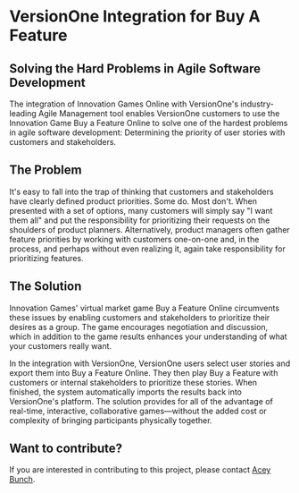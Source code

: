 # VersionOne Integration for Buy A Feature

## Solving the Hard Problems in Agile Software Development

The integration of Innovation Games Online with VersionOne's industry-leading Agile Management tool enables VersionOne customers to use the Innovation Game Buy a Feature Online to solve one of the hardest problems in agile software development: Determining the priority of user stories with customers and stakeholders.

## The Problem

It's easy to fall into the trap of thinking that customers and stakeholders have clearly defined product priorities. Some do. Most don't. When presented with a set of options, many customers will simply say \"I want them all\" and put the responsibility for prioritizing their requests on the shoulders of product planners. Alternatively, product managers often gather feature priorities by working with customers one-on-one and, in the process, and perhaps without even realizing it, again take responsibility for prioritizing features.

## The Solution

Innovation Games' virtual market game Buy a Feature Online circumvents these issues by enabling customers and stakeholders to prioritize their desires as a group. The game encourages negotiation and discussion, which in addition to the game results enhances your understanding of what your customers really want.

In the integration with VersionOne, VersionOne users select user stories and export them into Buy a Feature Online. They then play Buy a Feature with customers or internal stakeholders to prioritize these stories. When finished, the system automatically imports the results back into VersionOne's platform. The solution provides for all of the advantage of real-time, interactive, collaborative games—without the added cost or complexity of bringing participants physically together.

## Want to contribute?
If you are interested in contributing to this project, please contact [Acey Bunch](mailto:acey.bunch@versionone.com).
